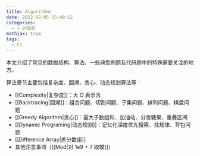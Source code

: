 ```yaml
---
title: Algorithms
date: 2022-02-05 15:49:12
categories:
  - - 计算机
mathjax: true
tags:
  - C1
---
```


本文介绍了常见的数据结构、算法、一些典型例题及代码题中的特殊需要关注的地方。

算法章节主要包括复杂度、回溯、贪心、动态规划算法等：

- [[Complexity|复杂度]]：大 O 表示法
- [[Backtracing|回溯]]：组合问题、切割问题、子集问题、排列问题、棋盘问题
- [[Greedy Algorithm|贪心]]：最大子数组和、加油站、分发糖果、重叠区间
- [[Dynamic Programing|动态规划]]：记忆化深度优先搜索、找规律、背包问题
- [[Difference Array|差分数组]]
- 其他注意事项（[[Mod|对 1e9 + 7 取模]]）
